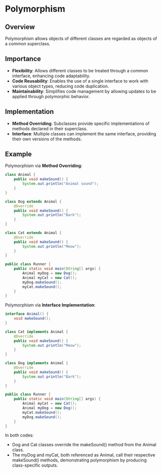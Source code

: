 # Polymorphism

## Overview
Polymorphism allows objects of different classes are regarded as objects of a common superclass.

## Importance
- **Flexibility**: Allows different classes to be treated through a common interface, enhancing code adaptability.
- **Code Reusability**: Enables the use of a single interface to work with various object types, reducing code duplication.
- **Maintainability**: Simplifies code management by allowing updates to be applied through polymorphic behavior.

## Implementation
- **Method Overriding**: Subclasses provide specific implementations of methods declared in their superclass.
- **Interface**: Multiple classes can implement the same interface, providing their own versions of the methods.

## Example
Polymorphism via **Method Overriding**:
```java
class Animal {
    public void makeSound() {
        System.out.println("Animal sound");
    }
}

class Dog extends Animal {
    @Override
    public void makeSound() {
        System.out.println("Bark");
    }
}

class Cat extends Animal {
    @Override
    public void makeSound() {
        System.out.println("Meow");
    }
}

public class Runner {
    public static void main(String[] args) {
        Animal myDog = new Dog();
        Animal myCat = new Cat();
        myDog.makeSound();
        myCat.makeSound();
    }
}
```
Polymorphism via **Interface Implementation**:
```java
interface Animal() {
    void makeSound();
}

class Cat implements Animal {
    @Override
    public void makeSound() {
        System.out.println("Meow");
    }
}

class Dog implements Animal {
    @Override
    public void makeSound() {
        System.out.println("Bark");
    }
}

public class Runner {
    public static void main(String[] args) {
        Animal myCat = new Cat();
        Animal myDog = new Dog();
        myCat.makeSound();
        myDog.makeSound();
    }
}
```
In both codes:
- Dog and Cat classes override the makeSound() method from the Animal class.
- The myDog and myCat, both referenced as Animal, call their respective makeSound() methods, demonstrating polymorphism by producing class-specific outputs.
